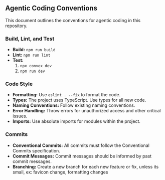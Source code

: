 ## Agentic Coding Conventions

This document outlines the conventions for agentic coding in this repository.

### Build, Lint, and Test

- **Build:** `npm run build`
- **Lint:** `npm run lint`
- **Test:**
  1. `npx convex dev`
  2. `npm run dev`

### Code Style

- **Formatting:** Use `eslint . --fix` to format the code.
- **Types:** The project uses TypeScript. Use types for all new code.
- **Naming Conventions:** Follow existing naming conventions.
- **Error Handling:** Throw errors for unauthorized access and other critical issues.
- **Imports:** Use absolute imports for modules within the project.

### Commits

- **Conventional Commits:** All commits must follow the Conventional Commits specification.
- **Commit Messages:** Commit messages should be informed by past commit messages.
- **Branching:** Create a new branch for each new feature or fix, unless its small, ex: favicon change, formatting changes
